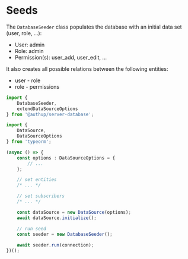 # Seeds

The `DatabaseSeeder` class populates the database with an initial data set (user, role, ...):
- User: admin
- Role: admin
- Permission(s): user_add, user_edit, ...

It also creates all possible relations between the following entities:
- user - role
- role - permissions

```typescript
import {
    DatabaseSeeder,
    extendDataSourceOptions
} from '@authup/server-database';

import {
    DataSource,
    DataSourceOptions
} from 'typeorm';

(async () => {
    const options : DataSourceOptions = {
        // ...
    };

    // set entities
    /* ... */

    // set subscribers
    /* ... */

    const dataSource = new DataSource(options);
    await dataSource.initialize();

    // run seed
    const seeder = new DatabaseSeeder();
    
    await seeder.run(connection);
})();
```
